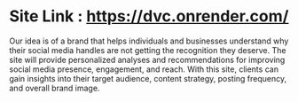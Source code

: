 # Site Link :  https://dvc.onrender.com/

Our idea is of a brand that helps individuals and businesses understand why their social media handles are not getting the recognition they deserve. The site will provide personalized analyses and recommendations for improving social media presence, engagement, and reach. With this site, clients can gain insights into their target audience, content strategy, posting frequency, and overall brand image.

